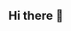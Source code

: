 ## Hi there 👋

<!--
**Farrel-Satria/Farrel-Satria** is a ✨ _special_ ✨ repository because its `README.md` (this file) appears on your GitHub profile.

Here are some ideas to get you started:

- 🔭 I’m currently working on ...
- 🌱 I’m currently learning = Web Development
- 📫 How to reach me: Instagram = @farrelsatriasuryanda_
- ⚡ Fun fact: I LOVE GAME!
-->
